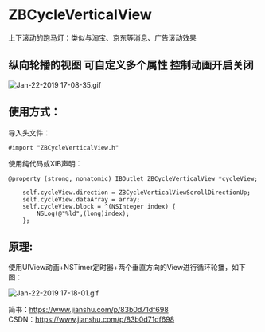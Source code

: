 # ZBCycleVerticalView
上下滚动的跑马灯：类似与淘宝、京东等消息、广告滚动效果

## 纵向轮播的视图 可自定义多个属性 控制动画开启关闭
![Jan-22-2019 17-08-35.gif](https://upload-images.jianshu.io/upload_images/5132421-2ae4b63674b02cc4.gif?imageMogr2/auto-orient/strip)


## 使用方式：

导入头文件：
```
#import "ZBCycleVerticalView.h"
```

使用纯代码或XIB声明：
```
@property (strong, nonatomic) IBOutlet ZBCycleVerticalView *cycleView;
```

```
    self.cycleView.direction = ZBCycleVerticalViewScrollDirectionUp;
    self.cycleView.dataArray = array;
    self.cycleView.block = ^(NSInteger index) {
        NSLog(@"%ld",(long)index);
    };
```

## 原理:
使用UIView动画+NSTimer定时器+两个垂直方向的View进行循环轮播，如下图：


![Jan-22-2019 17-18-01.gif](https://upload-images.jianshu.io/upload_images/5132421-9fc3fb1d2c8de0d5.gif?imageMogr2/auto-orient/strip%7CimageView2/2/w/384/format/webp)


简书：https://www.jianshu.com/p/83b0d71df698 <br>
CSDN：https://www.jianshu.com/p/83b0d71df698
